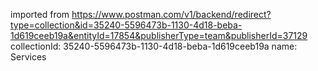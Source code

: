imported from https://www.postman.com/v1/backend/redirect?type=collection&id=35240-5596473b-1130-4d18-beba-1d619ceeb19a&entityId=17854&publisherType=team&publisherId=37129
collectionId: 35240-5596473b-1130-4d18-beba-1d619ceeb19a
name: Services